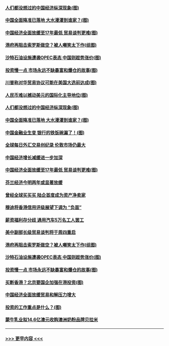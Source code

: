 #### [人们都没想过的中国经济纵深现象(图)](../pages/p5/907684.md?t=09180733) 
#### [中国全面降准已落地 大水漫灌到谁家？(图)](../pages/p5/907688.md?t=09180733) 
#### [中国经济全面放缓至17年最低 贸易谈判更难(图)](../pages/p5/907648.md?t=09180733) 
#### [港府再阻击索罗斯做空？被人嘲笑太下作(组图)](../pages/p5/907637.md?t=09180733) 
#### [沙特石油设施遭袭OPEC表态 中国则趁势涨价(图)](../pages/p5/907570.md?t=09180733) 
#### [投资慢一点 市场永远不缺暴富和爆仓的故事(图)](../pages/p5/907564.md?t=09180733) 
#### [川普称对华贸易协议可能在美国大选前达成(图)](../pages/p5/907707.md?t=09180733) 
#### [人民币难以撼动美元的国际化主导地位(图)](../pages/p5/907705.md?t=09180733) 
#### [人们都没想过的中国经济纵深现象(图)](../pages/p5/907684.md?t=09180733) 
#### [中国全面降准已落地 大水漫灌到谁家？(图)](../pages/p5/907688.md?t=09180733) 
#### [中国金融业生变 银行的铁饭碗漏了！(图)](../pages/p5/907683.md?t=09180733) 
#### [全球每日外汇交易创纪录 伦敦市场仍最大](../pages/p5/907685.md?t=09180733) 
#### [中国经济增长减缓进一步加深](../pages/p5/907649.md?t=09180733) 
#### [中国经济全面放缓至17年最低 贸易谈判更难(图)](../pages/p5/907648.md?t=09180733) 
#### [芬兰经济今明两年或显著放缓](../pages/p5/907643.md?t=09180733) 
#### [曾经全球买买买 陆企首度成为资产净卖家](../pages/p5/907641.md?t=09180733) 
#### [穆迪将香港信用评级展望下调为 “负面”](../pages/p5/907640.md?t=09180733) 
#### [薪资福利存分歧 通用汽车5万名工人罢工](../pages/p5/907639.md?t=09180733) 
#### [美中副部长级贸易谈判将于周四重启](../pages/p5/907638.md?t=09180733) 
#### [港府再阻击索罗斯做空？被人嘲笑太下作(组图)](../pages/p5/907637.md?t=09180733) 
#### [沙特石油设施遭袭OPEC表态 中国则趁势涨价(图)](../pages/p5/907570.md?t=09180733) 
#### [投资慢一点 市场永远不缺暴富和爆仓的故事(图)](../pages/p5/907564.md?t=09180733) 
#### [买断香港？北京要国企加强在港投资(图)](../pages/p5/907582.md?t=09180733) 
#### [中国经济全面放缓贸易和解压力增大](../pages/p5/907579.md?t=09180733) 
#### [投资的工作重点是什么？(图)](../pages/p5/907561.md?t=09180733) 
#### [蒙牛乳业拟14.6亿澳元收购澳洲奶粉品牌贝拉米](../pages/p5/907571.md?t=09180733) 

----
#### [ >>> 更早内容 <<< ](../indexes/p5-earlier.md)
